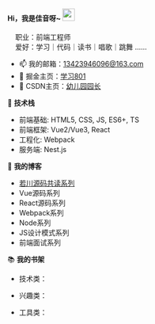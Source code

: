 <!--
**jiayinya/jiayinya** is a ✨ _special_ ✨ repository because its `README.md` (this file) appears on your GitHub profile.

Here are some ideas to get you started:

- 🔭 I’m currently working on ...
- 🌱 I’m currently learning ...
- 👯 I’m looking to collaborate on ...
- 🤔 I’m looking for help with ...
- 💬 Ask me about ...
- 📫 How to reach me: ...
- 😄 Pronouns: ...
- ⚡ Fun fact: ...
-->
#### Hi，我是佳音呀~ <img src="https://media.giphy.com/media/hvRJCLFzcasrR4ia7z/giphy.gif" width="25px">
&nbsp;&nbsp;&nbsp;&nbsp;职业：前端工程师
<br />
&nbsp;&nbsp;&nbsp;&nbsp;爱好：学习｜代码｜读书｜唱歌｜跳舞 ......

- 📫 我的邮箱：[13423946096@163.com](mailto:13423946096@163.com)
- 📝 掘金主页：[学习801](https://juejin.cn/user/333853541805214/posts)
- 📝 CSDN主页：[幼儿园园长](https://blog.csdn.net/heixiuheixiu666?spm=1000.2115.3001.5343)

🌱 **技术栈**
- 前端基础: HTML5, CSS, JS, ES6+, TS
- 前端框架: Vue2/Vue3, React
- 工程化: Webpack
- 服务端: Nest.js

🧣 **我的博客**
- [若川源码共读系列](https://juejin.cn/column/7106015982644428831)
- Vue源码系列
- React源码系列
- Webpack系列
- Node系列
- JS设计模式系列
- 前端面试系列


📚 **我的书架**

- 技术类：
  
- 兴趣类：
  
- 工具类：





